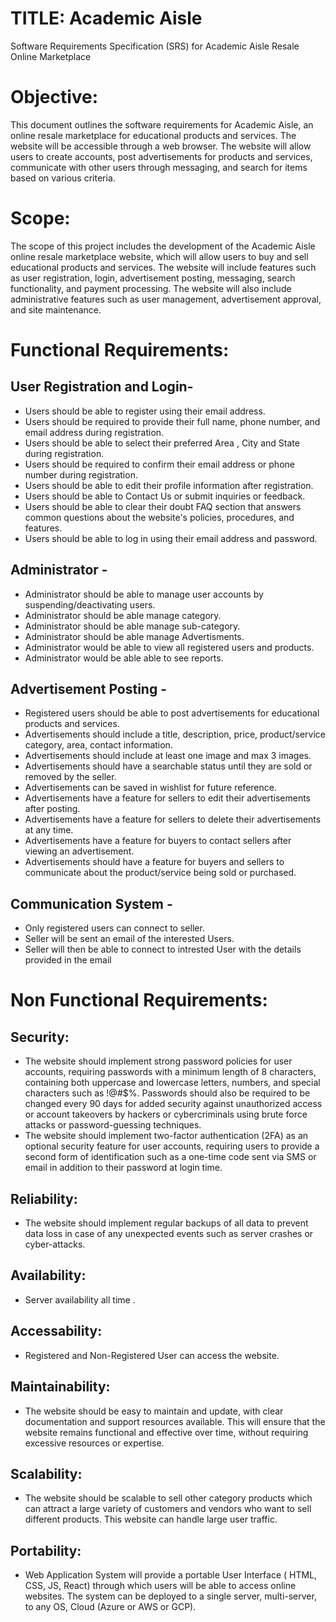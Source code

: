 # TITLE: Academic Aisle

Software Requirements Specification (SRS) for Academic Aisle Resale Online Marketplace

# Objective:

This document outlines the software requirements for Academic Aisle, an online resale marketplace for educational products and services. The website will be accessible through a web browser. The website will allow users to create accounts, post advertisements for products and services, communicate with other users through messaging, and search for items based on various criteria.

# Scope:

The scope of this project includes the development of the Academic Aisle online resale marketplace website, which will allow users to buy and sell educational products and services. The website will include features such as user registration, login, advertisement posting, messaging, search functionality, and payment processing. The website will also include administrative features such as user management, advertisement approval, and site maintenance.

# Functional Requirements:

## User Registration and Login-

- Users should be able to register using their email address.
- Users should be required to provide their full name, phone number, and email address during registration.
- Users should be able to select their preferred Area , City and State during registration.
- Users should be required to confirm their email address or phone number during registration.
- Users should be able to edit their profile information after registration.
- Users should be able to Contact Us or submit inquiries or feedback.
- Users should be able to clear their doubt FAQ section that answers common questions about the website's policies, procedures, and features.
- Users should be able to log in using their email address and password.


## Administrator - 

- Administrator should be able to manage user accounts by suspending/deactivating users.
- Administrator should be able manage category.
- Administrator should be able manage sub-category.
- Administrator should be able manage Advertisments.
- Administrator would be able to  view all registered users and products.
- Administrator would be able able to see reports.

## Advertisement Posting -

- Registered users should be able to post advertisements for educational products and services.
- Advertisements should include a title, description, price, product/service category, area, contact information.
- Advertisements should include at least one image and max 3 images.
- Advertisements should have a searchable status until they are sold or removed by the seller.
- Advertisements can be saved in wishlist for future reference.
- Advertisements have a feature for sellers to edit their advertisements after posting.
- Advertisements have a feature for sellers to delete their advertisements at any time.
- Advertisements have a feature for buyers to contact sellers after viewing an advertisement.
- Advertisements should have a feature for buyers and sellers to communicate about the product/service being sold or purchased.

## Communication System -

- Only registered users can connect to seller.
- Seller will be sent an email of the interested Users.
- Seller will then be able to connect to intrested User with the details provided in the email

# Non Functional Requirements:

## Security:

- The website should implement strong password policies for user accounts, requiring passwords with a minimum length of 8 characters, containing both uppercase and lowercase letters, numbers, and special characters such as !@#$%. Passwords should also be required to be changed every 90 days for added security against unauthorized access or account takeovers by hackers or cybercriminals using brute force attacks or password-guessing techniques.
- The website should implement two-factor authentication (2FA) as an optional security feature for user accounts, requiring users to provide a second form of identification such as a one-time code sent via SMS or email in addition to their password at login time.

## Reliability:

- The website should implement regular backups of all data to prevent data loss in case of any unexpected events such as server crashes or cyber-attacks.

## Availability:

- Server availability all time .

## Accessability:

- Registered and Non-Registered User can access the website.

## Maintainability:

- The website should be easy to maintain and update, with clear documentation and support resources available. This will ensure that the website remains functional and effective over time, without requiring excessive resources or expertise.

## Scalability:

- The website should be scalable to sell other category products which can attract a large variety of customers and vendors who want to sell different products. This website can handle large user traffic.

## Portability:

- Web Application System will provide a portable User Interface ( HTML, CSS, JS, React) through which users will be able to access online websites. The system can be deployed to a single server, multi-server, to any OS, Cloud (Azure or AWS or GCP).
